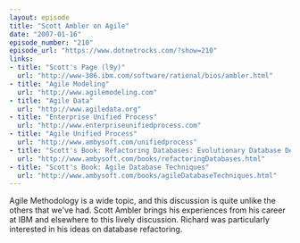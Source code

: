 ```yaml
---
layout: episode
title: "Scott Ambler on Agile"
date: "2007-01-16"
episode_number: "210"
episode_url: "https://www.dotnetrocks.com/?show=210"
links:
- title: "Scott's Page (l9y)"
  url: "http://www-306.ibm.com/software/rational/bios/ambler.html"
- title: "Agile Modeling"
  url: "http://www.agilemodeling.com"
- title: "Agile Data"
  url: "http://www.agiledata.org"
- title: "Enterprise Unified Process"
  url: "http://www.enterpriseunifiedprocess.com"
- title: "Agile Unified Process"
  url: "http://www.ambysoft.com/unifiedprocess"
- title: "Scott's Book: Refactoring Databases: Evolutionary Database Design"
  url: "http://www.ambysoft.com/books/refactoringDatabases.html"
- title: "Scott's Book: Agile Database Techniques"
  url: "http://www.ambysoft.com/books/agileDatabaseTechniques.html"
---
```


Agile Methodology is a wide topic, and this discussion is quite unlike the others that we've had. Scott Ambler brings his experiences from his career at IBM and elsewhere to this lively discussion. Richard was particularly interested in his ideas on database refactoring.
